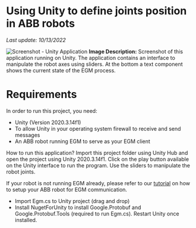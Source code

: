 # Using Unity to define joints position in ABB robots
_Last update: 10/13/2022_

![Screenshot - Unity Application](https://github.com/vcuse/egm-for-abb-robots/blob/main/Images/Screenshot-Unity-Application.jpg?raw=true)
**Image Description:** Screenshot of this application running on Unity. The application contains an interface to manipulate the robot axes using sliders. At the bottom a text component shows the current state of the EGM process.

# Requirements
In order to run this project, you need:
- Unity (Version 2020.3.14f1)
- To allow Unity in your operating system firewall to receive and send messages 
- An ABB robot running EGM to serve as your EGM client

How to run this application?
Import this project folder using Unity Hub and open the project using Unity 2020.3.14f1. Click on the play button available on the Unity interface to run the program. Use the sliders to manipulate the robot joints.

If your robot is not running EGM already, please refer to our [tutorial](https://github.com/vcuse/egm-for-abb-robots/blob/main/EGM-Preparing-your-robot.pdf) on how to setup your ABB robot for EGM communication.

- Import Egm.cs to Unity project (drag and drop)
- Install NugetForUnity to install Google.Protobuf and Google.Protobuf.Tools (required to run Egm.cs). Restart Unity once installed.
